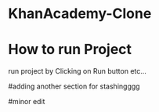 # KhanAcademy-Clone

# How to run Project
run project by Clicking on Run button etc...

#adding another section 
for stashingggg

#minor edit

